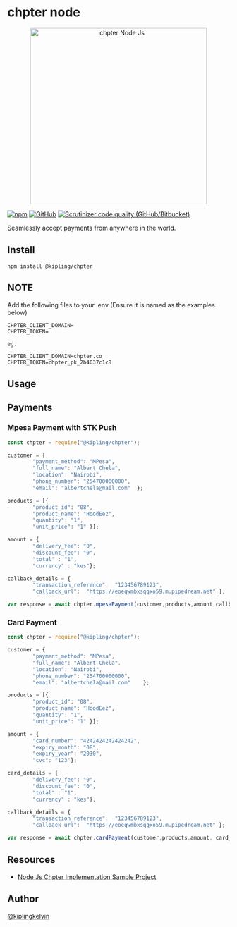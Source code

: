 # chpter node
<p align="center"><a href="https://www.npmjs.com/package/@kipling/chpter" target="_blank"><img src="https://raw.githubusercontent.com/kiplingkelvin/ChpterNodeJsSample/master/nodejs_npm.png" width="400" alt="chpter Node Js"></a></p>

[![npm](https://img.shields.io/npm/v/@kipling/chpter?color=%2389CFF0&style=flat-square)](https://www.npmjs.com/package/@kipling/chpter)
[![GitHub](https://img.shields.io/github/license/kiplingkelvin/chpterNpmSdk?style=flat-square)](https://github.com/kiplingkelvin/chpterNpmSdk)
[![Scrutinizer code quality (GitHub/Bitbucket)](https://img.shields.io/scrutinizer/quality/g/kiplingkelvin/chpterNpmSdk?style=flat-square)](https://scrutinizer-ci.com/g/kiplingkelvin/chpterNpmSdk/)

Seamlessly accept payments from anywhere in the world.

## Install

```
npm install @kipling/chpter
```
## NOTE
Add the following files to your .env (Ensure it is named as the examples below)
```env
CHPTER_CLIENT_DOMAIN=
CHPTER_TOKEN=

eg.

CHPTER_CLIENT_DOMAIN=chpter.co
CHPTER_TOKEN=chpter_pk_2b4037c1c8

```

## Usage
## Payments
### Mpesa Payment with STK Push 

```js
const chpter = require("@kipling/chpter");

customer = {
        "payment_method": "MPesa",
        "full_name": "Albert Chela",
        "location": "Nairobi",
        "phone_number": "254700000000",
        "email": "albertchela@mail.com"  };

products = [{
        "product_id": "08",
        "product_name": "HoodEez",
        "quantity": "1",
        "unit_price": "1" }];

amount = {
        "delivery_fee": "0",
        "discount_fee": "0",
        "total" : "1",
        "currency" : "kes"};

callback_details = {
        "transaction_reference":  "123456789123",
        "callback_url":  "https://eoeqwmbxsqqxo59.m.pipedream.net" };

var response = await chpter.mpesaPayment(customer,products,amount,callback_details);
```

### Card Payment

```js
const chpter = require("@kipling/chpter");

customer = {
        "payment_method": "MPesa",
        "full_name": "Albert Chela",
        "location": "Nairobi",
        "phone_number": "254700000000",
        "email": "albertchela@mail.com"    };

products = [{
        "product_id": "08",
        "product_name": "HoodEez",
        "quantity": "1",
        "unit_price": "1" }];

amount = {
        "card_number": "4242424242424242",
        "expiry_month": "08",
        "expiry_year": "2030",
        "cvc": "123"};

card_details = {
        "delivery_fee": "0",
        "discount_fee": "0",
        "total" : "1",
        "currency" : "kes"};

callback_details = {
        "transaction_reference":  "123456789123",
        "callback_url":  "https://eoeqwmbxsqqxo59.m.pipedream.net" };

var response = await chpter.cardPayment(customer,products,amount, card_details, callback_details);
```



## Resources

- [Node Js Chpter Implementation Sample Project](https://github.com/kiplingkelvin/ChpterNodeJsSample)

## Author

[@kiplingkelvin](https://www.github.com/kiplingkelvin)
